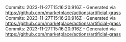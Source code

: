 Commits: 2023-11-27T15:16:20.916Z - Generated via https://github.com/marketplace/actions/artificial-grass
<br>
Commits: 2023-11-27T15:16:20.916Z - Generated via https://github.com/marketplace/actions/artificial-grass
<br>
Commits: 2023-11-27T15:16:20.916Z - Generated via https://github.com/marketplace/actions/artificial-grass
<br>
